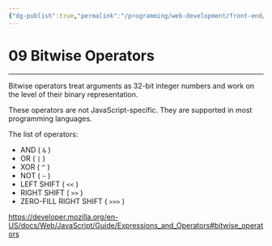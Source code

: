 ```yaml
---
{"dg-publish":true,"permalink":"/programming/web-development/front-end/javascript-vanilla/01-basics/06-basic-operators/09-bitwise-operators/","tags":["programming","webdevelopment","frontend","JavaScript"],"created":"2024-11-09T11:30:42.348+08:00"}
---
```



# 09 Bitwise Operators

---

Bitwise operators treat arguments as 32-bit integer numbers and work on the level of their binary representation.

These operators are not JavaScript-specific. They are supported in most programming languages.

The list of operators:

- AND ( `&` )
- OR ( `|` )
- XOR ( `^` )
- NOT ( `~` )
- LEFT SHIFT ( `<<` )
- RIGHT SHIFT ( `>>` )
- ZERO-FILL RIGHT SHIFT ( `>>>` )

https://developer.mozilla.org/en-US/docs/Web/JavaScript/Guide/Expressions_and_Operators#bitwise_operators
